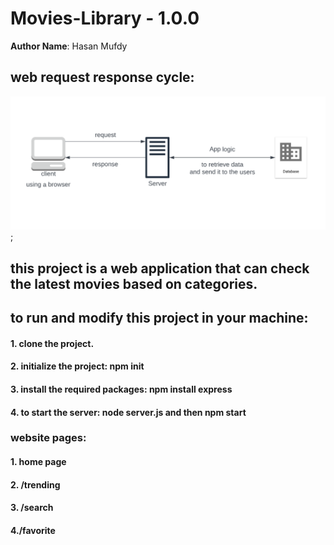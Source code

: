 # Movies-Library - 1.0.0

**Author Name**: Hasan Mufdy

## web request response cycle:
![WRRC image](/Assets/WRRC.png);

## this project is a web application that can check the latest movies based on categories.

## to run and modify this project in your machine:

#### 1. clone the project.
#### 2. initialize the project: npm init
#### 3. install the required packages: npm install express
#### 4. to start the server: node server.js and then npm start


### website pages:
#### 1. home page
#### 2. /trending
#### 3. /search
#### 4./favorite